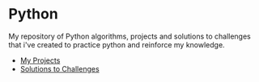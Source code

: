 # Python
My repository of Python algorithms, projects and solutions to challenges that i've created to practice python 
and reinforce my knowledge. 
- [My Projects](https://github.com/JoshAlvarado/Python/tree/master/Projects)
- [Solutions to Challenges](https://github.com/JoshAlvarado/Python/tree/master/Challenges)
